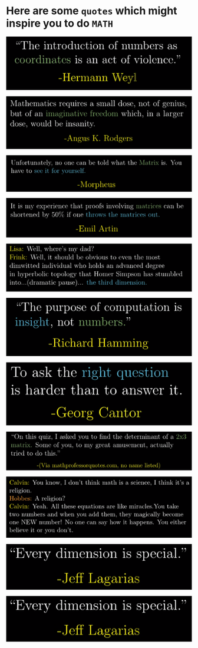 # Here are some `quotes` which might inspire you to do `MATH`


![](Images/Quote1.png)

![](Images/Quote2.png)

![](Images/Quote3.png)

![](Images/Quote4.png)

![](Images/Quote5.png)

![](Images/Quote6.png)

![](Images/Quote7.png)

![](Images/Quote8.png)

![](Images/Quote9.png)

![](Images/Quote10.png)
 
![](Images/Quote10.png)